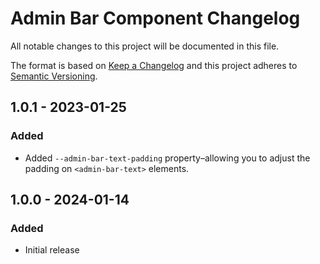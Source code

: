 # Admin Bar Component Changelog

All notable changes to this project will be documented in this file.

The format is based on [Keep a Changelog](http://keepachangelog.com/) and this project adheres to [Semantic Versioning](http://semver.org/).

## 1.0.1 - 2023-01-25
### Added
- Added `--admin-bar-text-padding` property–allowing you to adjust the padding on `<admin-bar-text>` elements.

## 1.0.0 - 2024-01-14
### Added
- Initial release
